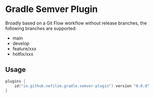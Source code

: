 # Gradle Semver Plugin

Broadly based on a Git Flow workflow without release branches, the following branches are supported:

* main
* develop
* feature/xxx
* hotfix/xxx

## Usage

```kotlin
plugins {
    id("io.github.nefilim.gradle.semver-plugin") version "0.0.8"
}

```
